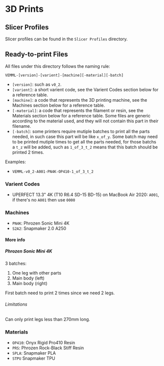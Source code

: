 # 3D Prints

## Slicer Profiles

Slicer profiles can be found in the `Slicer Profiles` directory.

## Ready-to-print Files

All files under this directory follows the naming rule:

```
VEMML-[version]-[varient]-[machine][-material][-batch]
```

- `[version]`: such as `v0_2`.
- `[varient]`: a short varient code, see the Varient Codes section below for a reference table.
- `[machine]`: a code that represents the 3D printing machine, see the Machines section below for a reference table.
- `[-material]`: a code that represents the filament or resin, see the Materials section below for a reference table. Some files are generic according to the material used, and they will not contain this part in their filename.
- `[-batch]`: some printers require mutiple batches to print all the parts needed, in such case this part will be like `x_of_y`. Some batch may need to be printed mutiple times to get all the parts needed, for those batchs a `t_z` will be added, such as `1_of_3_t_2` means that this batch should be printed 2 times.

Examples:

* `VEMML-v0_2-A001-PN4K-OP410-1_of_3_t_2`

### Varient Codes

- UPERFECT 13.3" 4K (T10 R6.4 SD-15 BD-15) on MacBook Air 2020: `A001`, if there's no `A001` then use `0000`

### Machines

- `PN4K`: Phrozen Sonic Mini 4K
- `S2A2`: Snapmaker 2.0 A250

#### More info

##### Phrozen Sonic Mini 4K

3 batches: 

1. One leg with other parts
2. Main body (left)
3. Main body (right)

First batch need to print 2 times since we need 2 legs.

###### Limitations

Can only print legs less than 270mm long.

### Materials

- `OP410`: Onyx Rigid Pro410 Resin
- `PRS`: Phrozen Rock-Black Stiff Resin
- `SPLA`: Snapmaker PLA 
- `STPU` Snapmaker TPU

